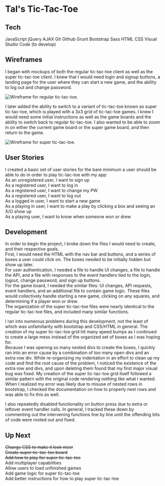 # Tal's Tic-Tac-Toe

## Tech
JavaScript
jQuery
AJAX
Git
Github
Grunt
Bootstrap
Sass
HTML
CSS
Visual Studio Code (to develop)

## Wireframes
I began with mockups of both the regular tic-tac-toe client as well as the super tic-tac-toe client. I knew that I would need login and signup buttons, a landing page for the user where they can start a new game, and the ability to log out and change password.

![Wireframe for regular tic-tac-toe.](https://i.imgur.com/1aLlS1L.jpg)

 I later added the ability to switch to a variant of tic-tac-toe known as super tic-tac-toe, which is played with a 3x3 grid of tic-tac-toe games. I knew I would need some initial instructions as well as the game boards and the ability to switch back to regular tic-tac-toe. I also wanted to be able to zoom in on either the current game board or the super game board, and then return to the game.

 ![Wireframe for super tic-tac-toe.](https://i.imgur.com/JtbGGin.jpg)

## User Stories
I created a basic set of user stories for the bare minimum a user should be able to do in order to play tic-tac-toe with my app:  
As an unregistered user, I want to sign up  
As a registered user, I want to log in  
As a registered user, I want to change my PW  
As a registered user, I want to log out  
As a logged in user, I want to start a new game  
As a playing in user, I want to make a play by clicking a box and seeing an X/O show up  
As a playing user, I want to know when someone won or drew  

## Development
In order to begin the project, I broke down the files I would need to create, and their respective goals.  
First, I would need the HTML with the nav bar and buttons, and a series of boxes a user could click on. The boxes needed to be initially hidden but show up later.  
For user authentication, I needed a file to handle UI changes, a file to handle the API, and a file with responses to the event handlers tied to the login, logout, change password, and sign up buttons.  
For the game board, I needed the similar files: UI changes, API requests, event handlers, and an additional file to contain game logic. These files would collectively handle starting a new game, clicking on any squares, and determining if a player won or drew.  
The organization of the super tic-tac-toe files were nearly identical to the regular tic-tac-toe files, and included many similar functions.  

I ran into numerous problems during this development, not the least of which was unfamiliarity with bootstrap and CSS/HTML in general. The creation of my super tic-tac-toe grid hit many speed bumps as I continued to create a large mess instead of the organized set of boxes as I was hoping for.  
Because I was opening so many nested divs to create the boxes, I quickly ran into an error cause by a combination of too many open divs and an extra row div. While re-organizing my indentation in an effort to clean up my code and find the root cause of the problem, I noticed the existence of the extra row and divs, and upon deleting them found that my first major visual bug was fixed. My creation of the super tic-tac-toe grid itself followed a similar pattern with the original code rendering nothing like what I wanted. When I realized my error was likely due to misuse of nested rows in bootstrap, I checked the documentation on how to properly nest rows and was able to fix this as well.

I also repeatedly disabled functionality on button press due to extra or leftover event handler calls. In general, I tracked these down by commenting out the intervening functions line by line until the offending bits of code were rooted out and fixed.  

## Up Next
~~Change CSS to make it look nicer~~  
~~Create super tic-tac-toe board~~  
~~Add how to play for super tic-tac-toe~~  
Add multiplayer capabilities  
Allow users to load unfinished games  
Add game logic for super tic-tac-toe  
Add better instructions for how to play super tic-tac-toe  